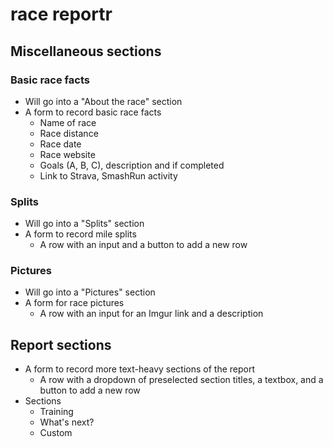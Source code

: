 # race reportr

## Miscellaneous sections

### Basic race facts
* Will go into a "About the race" section
* A form to record basic race facts
  * Name of race
  * Race distance
  * Race date
  * Race website
  * Goals (A, B, C), description and if completed
  * Link to Strava, SmashRun activity
  
### Splits
* Will go into a "Splits" section
* A form to record mile splits
  * A row with an input and a button to add a new row
  
### Pictures
* Will go into a "Pictures" section
* A form for race pictures
  * A row with an input for an Imgur link and a description
  
## Report sections
* A form to record more text-heavy sections of the report
  * A row with a dropdown of preselected section titles, a textbox, and a button to add a new row
* Sections
  * Training
  * What's next?
  * Custom